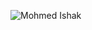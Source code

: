 ![Mohmed Ishak](https://user-images.githubusercontent.com/52876913/156128203-53f4b839-f776-437a-80bd-a78b73c0ded3.png)

